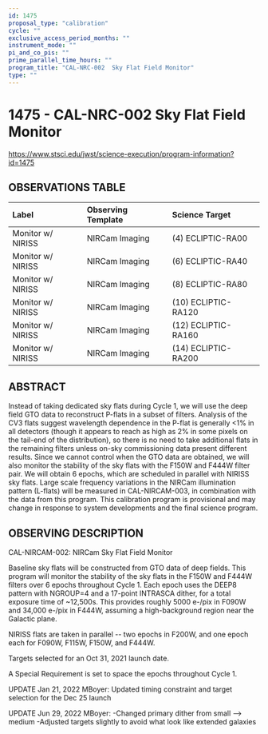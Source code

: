 ```yaml
---
id: 1475
proposal_type: "calibration"
cycle: ""
exclusive_access_period_months: ""
instrument_mode: ""
pi_and_co_pis: ""
prime_parallel_time_hours: ""
program_title: "CAL-NRC-002  Sky Flat Field Monitor"
type: ""
---
```

# 1475 - CAL-NRC-002  Sky Flat Field Monitor
https://www.stsci.edu/jwst/science-execution/program-information?id=1475
## OBSERVATIONS TABLE
| Label             | Observing Template | Science Target      |
| :---------------- | :----------------- | :------------------ |
| Monitor w/ NIRISS | NIRCam Imaging     | (4) ECLIPTIC-RA00   |
| Monitor w/ NIRISS | NIRCam Imaging     | (6) ECLIPTIC-RA40   |
| Monitor w/ NIRISS | NIRCam Imaging     | (8) ECLIPTIC-RA80   |
| Monitor w/ NIRISS | NIRCam Imaging     | (10) ECLIPTIC-RA120 |
| Monitor w/ NIRISS | NIRCam Imaging     | (12) ECLIPTIC-RA160 |
| Monitor w/ NIRISS | NIRCam Imaging     | (14) ECLIPTIC-RA200 |

## ABSTRACT

Instead of taking dedicated sky flats during Cycle 1, we will use the deep field GTO data to reconstruct P-flats in a subset of filters. Analysis of the CV3 flats suggest wavelength dependence in the P-flat is generally <1% in all detectors (though it appears to reach as high as 2% in some pixels on the tail-end of the distribution), so there is no need to take additional flats in the remaining filters unless on-sky commissioning data present different results. Since we cannot control when the GTO data are obtained, we will also monitor the stability of the sky flats with the F150W and F444W filter pair. We will obtain 6 epochs, which are scheduled in parallel with NIRISS sky flats. Large scale frequency variations in the NIRCam illumination pattern (L-flats) will be measured in CAL-NIRCAM-003, in combination with the data from this program.
This calibration program is provisional and may change in response to system developments and the final science program.

## OBSERVING DESCRIPTION

CAL-NIRCAM-002: NIRCam Sky Flat Field Monitor

Baseline sky flats will be constructed from GTO data of deep fields. This program will monitor the stability of the sky flats in the F150W and F444W filters over 6 epochs throughout Cycle 1. Each epoch uses the DEEP8 pattern with NGROUP=4 and a 17-point INTRASCA dither, for a total exposure time of ~12,500s. This provides roughly 5000 e-/pix in F090W and 34,000 e-/pix in F444W, assuming a high-background region near the Galactic plane.

NIRISS flats are taken in parallel -- two epochs in F200W, and one epoch each for F090W, F115W, F150W, and F444W.

Targets selected for an Oct 31, 2021 launch date.

A Special Requirement is set to space the epochs throughout Cycle 1.

UPDATE Jan 21, 2022 MBoyer:
Updated timing constraint and target selection for the Dec 25 launch

UPDATE Jun 29, 2022 MBoyer:
-Changed primary dither from small --> medium
-Adjusted targets slightly to avoid what look like extended galaxies